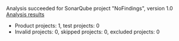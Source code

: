 Analysis succeeded for SonarQube project "NoFindings", version 1.0 [Analysis results](http://localhost:9000/dashboard/index/NoFindings)
- Product projects: 1, test projects: 0
- Invalid projects: 0, skipped projects: 0, excluded projects: 0
